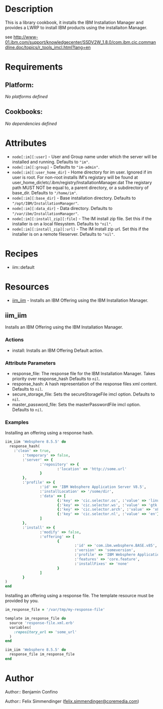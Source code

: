# Description

This is a library cookbook, it installs the IBM Installation Manager and provides a LWRP to install IBM products using
the installaiton Manager.


see http://www-01.ibm.com/support/knowledgecenter/SSDV2W_1.8.0/com.ibm.cic.commandline.doc/topics/r_tools_imcl.html?lang=en
# Requirements

## Platform:

*No platforms defined*

## Cookbooks:

*No dependencies defined*

# Attributes

* `node[:im][:user]` - User and Group name under which the server will be installed and running. Defaults to `"im"`.
* `node[:im][:group]` -  Defaults to `"im-admin"`.
* `node[:im][:user_home_dir]` - Home directory for im user. Ignored if im user is root.
For non-root installs IM's registary will be found at user_home_dir/etc/.ibm/registry/InstallationManager.dat
The registary path MUST NOT be equal to, a parent directory, or a subdirectory of base_dir. Defaults to `"/home/im"`.
* `node[:im][:base_dir]` - Base installation directory. Defaults to `"/opt/IBM/InstallationManager"`.
* `node[:im][:data_dir]` - Data directory. Defaults to `"/var/ibm/InstallationManager"`.
* `node[:im][:install_zip][:file]` - The IM install zip file. Set this if the installer is on a local filesystem. Defaults to `"nil"`.
* `node[:im][:install_zip][:url]` - The IM install zip url. Set this if the installer is on a remote fileserver. Defaults to `"nil"`.

# Recipes

* iim::default

# Resources

* [iim_iim](#iim_iim) - Installs an IBM Offering using the IBM Installation Manager.

## iim_iim


Installs an IBM Offering using the IBM Installation Manager.

### Actions

- install: Installs an IBM Offering Default action.

### Attribute Parameters

- response_file: The response file for the IBM Installation Manager. Takes priority over response_hash Defaults to <code>nil</code>.
- response_hash: A hash representation of the response files xml content. Defaults to <code>nil</code>.
- secure_storage_file: Sets the secureStorageFile imcl option. Defaults to <code>nil</code>.
- master_password_file: Sets the masterPasswordFile imcl option. Defaults to <code>nil</code>.

### Examples

Installing an offering using a response hash.

```ruby
iim_iim 'Websphere 8.5.5' do
  response_hash(
    :'clean' => true,
        :'temporary' => false,
        :'server' => {
                :'repository' => {
                        :'location' => 'http://some.url'
                }
        },
        :'profile' => {
                :'id' => 'IBM Websphere Application Server V8.5',
                :'installLocation' => '/some/dir',
                :'data' => [
                        {:'key' => 'cic.selector.os', :'value' => 'linux'},
                        {:'key' => 'cic.selector.ws', :'value' => 'gtk'},
                        {:'key' => 'cic.selector.arch', :'value' => 'x86_64'},
                        {:'key' => 'cic.selector.nl', :'value' => 'en'},
                ]
        },
        :'install' => {
                :'modify' => false,
                :'offering' => [
                        {
                                :'id' => 'com.ibm.websphere.BASE.v85',
                                :'version' => 'someversion',
                                :'profile' => 'IBM Websphere Application Server V8.5',
                                :'features' => 'core.feature',
                                :'installFixes' => 'none'
                        }
                ]
        }
)
end
```

Installing an offering using a response file. The template resource must be provided by you.

```ruby
im_response_file = '/var/tmp/my-response-file'

template im_response_file do
  source 'response-file.xml.erb'
  variables(
    :repository_url => 'some_url'
  )
end

iim_iim 'Websphere 8.5.5' do
  response_file im_response_file
end
```

# Author

Author:: Benjamin Confino

Author:: Felix Simmendinger (<felix.simmendinger@coremedia.com>)
